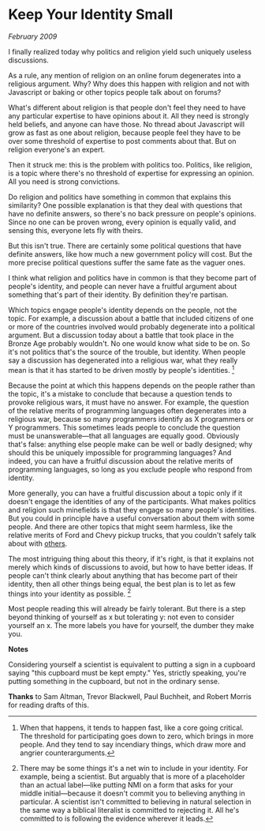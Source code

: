 # Keep Your Identity Small

_February 2009_

I finally realized today why politics and religion yield such uniquely useless discussions.

As a rule, any mention of religion on an online forum degenerates into a religious argument. Why? Why does this happen with religion and not with Javascript or baking or other topics people talk about on forums?

What's different about religion is that people don't feel they need to have any particular expertise to have opinions about it. All they need is strongly held beliefs, and anyone can have those. No thread about Javascript will grow as fast as one about religion, because people feel they have to be over some threshold of expertise to post comments about that. But on religion everyone's an expert.

Then it struck me: this is the problem with politics too. Politics, like religion, is a topic where there's no threshold of expertise for expressing an opinion. All you need is strong convictions.

Do religion and politics have something in common that explains this similarity? One possible explanation is that they deal with questions that have no definite answers, so there's no back pressure on people's opinions. Since no one can be proven wrong, every opinion is equally valid, and sensing this, everyone lets fly with theirs.

But this isn't true. There are certainly some political questions that have definite answers, like how much a new government policy will cost. But the more precise political questions suffer the same fate as the vaguer ones.

I think what religion and politics have in common is that they become part of people's identity, and people can never have a fruitful argument about something that's part of their identity. By definition they're partisan.

Which topics engage people's identity depends on the people, not the topic. For example, a discussion about a battle that included citizens of one or more of the countries involved would probably degenerate into a political argument. But a discussion today about a battle that took place in the Bronze Age probably wouldn't. No one would know what side to be on. So it's not politics that's the source of the trouble, but identity. When people say a discussion has degenerated into a religious war, what they really mean is that it has started to be driven mostly by people's identities. [^1]

Because the point at which this happens depends on the people rather than the topic, it's a mistake to conclude that because a question tends to provoke religious wars, it must have no answer. For example, the question of the relative merits of programming languages often degenerates into a religious war, because so many programmers identify as X programmers or Y programmers. This sometimes leads people to conclude the question must be unanswerable—that all languages are equally good. Obviously that's false: anything else people make can be well or badly designed; why should this be uniquely impossible for programming languages? And indeed, you can have a fruitful discussion about the relative merits of programming languages, so long as you exclude people who respond from identity.

More generally, you can have a fruitful discussion about a topic only if it doesn't engage the identities of any of the participants. What makes politics and religion such minefields is that they engage so many people's identities. But you could in principle have a useful conversation about them with some people. And there are other topics that might seem harmless, like the relative merits of Ford and Chevy pickup trucks, that you couldn't safely talk about with [others](http://www.theledger.com/apps/pbcs.dll/article?AID=/20060418/NEWS/604180378/1039).

The most intriguing thing about this theory, if it's right, is that it explains not merely which kinds of discussions to avoid, but how to have better ideas. If people can't think clearly about anything that has become part of their identity, then all other things being equal, the best plan is to let as few things into your identity as possible. [^2]

Most people reading this will already be fairly tolerant. But there is a step beyond thinking of yourself as x but tolerating y: not even to consider yourself an x. The more labels you have for yourself, the dumber they make you.

**Notes**

[^1]: When that happens, it tends to happen fast, like a core going critical. The threshold for participating goes down to zero, which brings in more people. And they tend to say incendiary things, which draw more and angrier counterarguments.

[^2]: There may be some things it's a net win to include in your identity. For example, being a scientist. But arguably that is more of a placeholder than an actual label—like putting NMI on a form that asks for your middle initial—because it doesn't commit you to believing anything in particular. A scientist isn't committed to believing in natural selection in the same way a biblical literalist is committed to rejecting it. All he's committed to is following the evidence wherever it leads.

Considering yourself a scientist is equivalent to putting a sign in a cupboard saying "this cupboard must be kept empty." Yes, strictly speaking, you're putting something in the cupboard, but not in the ordinary sense.

**Thanks** to Sam Altman, Trevor Blackwell, Paul Buchheit, and Robert Morris for reading drafts of this.
